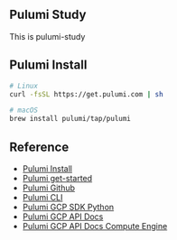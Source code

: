 ## Pulumi Study
This is pulumi-study

## Pulumi Install

```bash
# Linux
curl -fsSL https://get.pulumi.com | sh

# macOS
brew install pulumi/tap/pulumi
```



## Reference
- [Pulumi Install](https://www.pulumi.com/docs/install/)
- [Pulumi get-started](https://www.pulumi.com/docs/clouds/gcp/get-started/)
- [Pulumi Github](https://github.com/pulumi)
- [Pulumi CLI](https://www.pulumi.com/docs/cli/)
- [Pulumi GCP SDK Python](https://github.com/pulumi/pulumi-gcp/tree/master/sdk/python)
- [Pulumi GCP API Docs](https://www.pulumi.com/registry/packages/gcp/api-docs/compute/instance/)
- [Pulumi GCP API Docs Compute Engine](https://www.pulumi.com/registry/packages/gcp/api-docs/compute/instance/)
